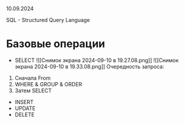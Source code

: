 10.09.2024

SQL - Structured Query Language

# Базовые операции
- SELECT
![[Снимок экрана 2024-09-10 в 19.27.08.png]]
![[Снимок экрана 2024-09-10 в 19.33.08.png]]
Очередность запроса:
1. Сначала From
2. WHERE & GROUP & ORDER
3. Затем SELECT

- INSERT
- UPDATE
- DELETE